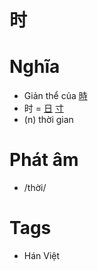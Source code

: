 # 时

# Nghĩa
* Giản thể của [時](時.md)
* 时 = [日](日.md) [寸](寸.md)
* (n) thời gian

# Phát âm
* /thời/

# Tags
* Hán Việt

<script>window.HANZI_FIELD='时';</script>
